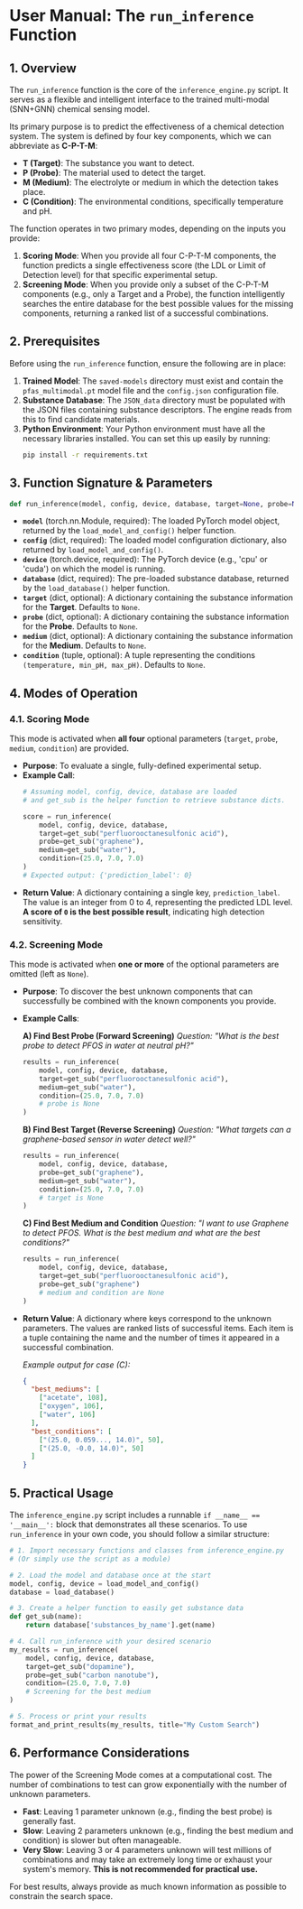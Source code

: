
# User Manual: The `run_inference` Function

## 1. Overview

The `run_inference` function is the core of the `inference_engine.py` script. It serves as a flexible and intelligent interface to the trained multi-modal (SNN+GNN) chemical sensing model.

Its primary purpose is to predict the effectiveness of a chemical detection system. The system is defined by four key components, which we can abbreviate as **C-P-T-M**:

- **T (Target)**: The substance you want to detect.
- **P (Probe)**: The material used to detect the target.
- **M (Medium)**: The electrolyte or medium in which the detection takes place.
- **C (Condition)**: The environmental conditions, specifically temperature and pH.

The function operates in two primary modes, depending on the inputs you provide:

1.  **Scoring Mode**: When you provide all four C-P-T-M components, the function predicts a single effectiveness score (the LDL or Limit of Detection level) for that specific experimental setup.
2.  **Screening Mode**: When you provide only a subset of the C-P-T-M components (e.g., only a Target and a Probe), the function intelligently searches the entire database for the best possible values for the missing components, returning a ranked list of a successful combinations.

## 2. Prerequisites

Before using the `run_inference` function, ensure the following are in place:

1.  **Trained Model**: The `saved-models` directory must exist and contain the `pfas_multimodal.pt` model file and the `config.json` configuration file.
2.  **Substance Database**: The `JSON_data` directory must be populated with the JSON files containing substance descriptors. The engine reads from this to find candidate materials.
3.  **Python Environment**: Your Python environment must have all the necessary libraries installed. You can set this up easily by running:
    ```bash
    pip install -r requirements.txt
    ```

## 3. Function Signature & Parameters

```python
def run_inference(model, config, device, database, target=None, probe=None, medium=None, condition=None):
```

- **`model`** (torch.nn.Module, required): The loaded PyTorch model object, returned by the `load_model_and_config()` helper function.
- **`config`** (dict, required): The loaded model configuration dictionary, also returned by `load_model_and_config()`.
- **`device`** (torch.device, required): The PyTorch device (e.g., 'cpu' or 'cuda') on which the model is running.
- **`database`** (dict, required): The pre-loaded substance database, returned by the `load_database()` helper function.
- **`target`** (dict, optional): A dictionary containing the substance information for the **Target**. Defaults to `None`.
- **`probe`** (dict, optional): A dictionary containing the substance information for the **Probe**. Defaults to `None`.
- **`medium`** (dict, optional): A dictionary containing the substance information for the **Medium**. Defaults to `None`.
- **`condition`** (tuple, optional): A tuple representing the conditions `(temperature, min_pH, max_pH)`. Defaults to `None`.


## 4. Modes of Operation

### 4.1. Scoring Mode

This mode is activated when **all four** optional parameters (`target`, `probe`, `medium`, `condition`) are provided.

- **Purpose**: To evaluate a single, fully-defined experimental setup.
- **Example Call**:
  ```python
  # Assuming model, config, device, database are loaded
  # and get_sub is the helper function to retrieve substance dicts.

  score = run_inference(
      model, config, device, database,
      target=get_sub("perfluorooctanesulfonic acid"),
      probe=get_sub("graphene"),
      medium=get_sub("water"),
      condition=(25.0, 7.0, 7.0)
  )
  # Expected output: {'prediction_label': 0}
  ```
- **Return Value**: A dictionary containing a single key, `prediction_label`. The value is an integer from 0 to 4, representing the predicted LDL level. **A score of `0` is the best possible result**, indicating high detection sensitivity.

### 4.2. Screening Mode

This mode is activated when **one or more** of the optional parameters are omitted (left as `None`).

- **Purpose**: To discover the best unknown components that can successfully be combined with the known components you provide.
- **Example Calls**:

  **A) Find Best Probe (Forward Screening)**
  *Question: "What is the best probe to detect PFOS in water at neutral pH?"*
  ```python
  results = run_inference(
      model, config, device, database,
      target=get_sub("perfluorooctanesulfonic acid"),
      medium=get_sub("water"),
      condition=(25.0, 7.0, 7.0)
      # probe is None
  )
  ```

  **B) Find Best Target (Reverse Screening)**
  *Question: "What targets can a graphene-based sensor in water detect well?"*
  ```python
  results = run_inference(
      model, config, device, database,
      probe=get_sub("graphene"),
      medium=get_sub("water"),
      condition=(25.0, 7.0, 7.0)
      # target is None
  )
  ```

  **C) Find Best Medium and Condition**
  *Question: "I want to use Graphene to detect PFOS. What is the best medium and what are the best conditions?"*
  ```python
  results = run_inference(
      model, config, device, database,
      target=get_sub("perfluorooctanesulfonic acid"),
      probe=get_sub("graphene")
      # medium and condition are None
  )
  ```

- **Return Value**: A dictionary where keys correspond to the unknown parameters. The values are ranked lists of successful items. Each item is a tuple containing the name and the number of times it appeared in a successful combination.

  *Example output for case (C):*
  ```json
  {
    "best_mediums": [
      ["acetate", 108],
      ["oxygen", 106],
      ["water", 106]
    ],
    "best_conditions": [
      ["(25.0, 0.059..., 14.0)", 50],
      ["(25.0, -0.0, 14.0)", 50]
    ]
  }
  ```

## 5. Practical Usage

The `inference_engine.py` script includes a runnable `if __name__ == '__main__':` block that demonstrates all these scenarios. To use `run_inference` in your own code, you should follow a similar structure:

```python
# 1. Import necessary functions and classes from inference_engine.py
# (Or simply use the script as a module)

# 2. Load the model and database once at the start
model, config, device = load_model_and_config()
database = load_database()

# 3. Create a helper function to easily get substance data
def get_sub(name):
    return database['substances_by_name'].get(name)

# 4. Call run_inference with your desired scenario
my_results = run_inference(
    model, config, device, database,
    target=get_sub("dopamine"),
    probe=get_sub("carbon nanotube"),
    condition=(25.0, 7.0, 7.0)
    # Screening for the best medium
)

# 5. Process or print your results
format_and_print_results(my_results, title="My Custom Search")
```

## 6. Performance Considerations

The power of the Screening Mode comes at a computational cost. The number of combinations to test can grow exponentially with the number of unknown parameters.

- **Fast**: Leaving 1 parameter unknown (e.g., finding the best probe) is generally fast.
- **Slow**: Leaving 2 parameters unknown (e.g., finding the best medium and condition) is slower but often manageable.
- **Very Slow**: Leaving 3 or 4 parameters unknown will test millions of combinations and may take an extremely long time or exhaust your system's memory. **This is not recommended for practical use.**

For best results, always provide as much known information as possible to constrain the search space.
